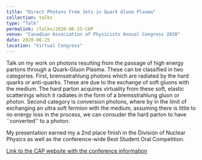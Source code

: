 ```yaml
---
title: "Direct Photons From Jets in Quark Gluon Plasma"
collection: talks
type: "Talk"
permalink: /talks/2020-06-25-CAP
venue: "Canadian Association of Physicists Annual Congress 2020"
date: 2020-06-25
location: "Virtual Congress"
---
```


Talk on my work on photons resulting from the passage of high energy partons through a Quark-Gluon Plasma. These can be classified in two categories. First, bremsstrahlung photons which are radiated by the hard quarks or anti-quarks. These are due to the exchange of soft gluons with the medium. The hard parton acquires virtuality from these soft, elastic scatterings which it radiates in the form of a bremsstrahlung gluon or photon. Second category is conversion photons, where by in the limit of exchanging an ultra soft fermion with the medium, assuming there is little to no energy loss in the process, we can consuder the hard parton to have ``converted'' to a photon.

My presentation earned my a 2nd place finish in the Division of Nuclear Physics as well as the conference-wide Best Student Oral Competition.

[Link to the CAP website with the conference information](https://cap.ca/congress-conference/past-congress/2020-congress/)
